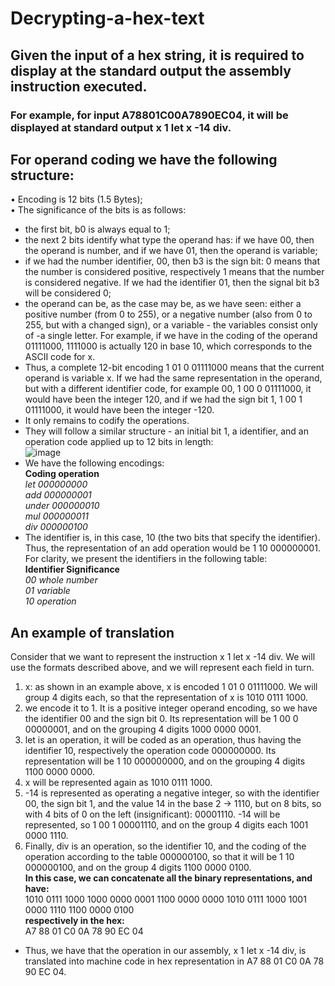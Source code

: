 # Decrypting-a-hex-text
## Given the input of a hex string, it is required to display at the standard output the assembly instruction executed. 
### For example, for input A78801C00A7890EC04, it will be displayed at standard output x 1 let x -14 div.
## For operand coding we have the following structure:   
• Encoding is 12 bits (1.5 Bytes);  
• The significance of the bits is as follows: 

- the first bit, b0 is always equal to 1;  
- the next 2 bits identify what type the operand has: if we have 00, then the operand is number, and if we have 01, then the operand is variable;  
- if we had the number identifier, 00, then b3 is the sign bit: 0 means that the number is considered positive, respectively 1 means that the number is considered negative.
If we had the identifier 01, then the signal bit b3 will be considered 0;  
- the operand can be, as the case may be, as we have seen: either a positive number (from 0 to 255), or a negative number (also from 0 to 255, but with a changed sign), or a variable - the variables consist only of -a single letter. For example, if we have in the coding of the operand 01111000, 1111000 is actually 120 in base 10, which corresponds to the ASCII code for x.
- Thus, a complete 12-bit encoding 1 01 0 01111000 means that the current operand is variable x. If we had the same representation in the operand, but with a different identifier code, for example 00, 1 00 0 01111000, it would have been the integer 120, and if we had the sign bit 1, 1 00 1 01111000, it would have been the integer -120.  
- It only remains to codify the operations.  
- They will follow a similar structure - an initial bit 1, a identifier, and an operation code applied up to 12 bits in length:  
![image](https://user-images.githubusercontent.com/95349158/148680104-392a433d-34a3-4808-b250-67f5c73a03dc.png)
- We have the following encodings:      
**Coding operation**  
_let 000000000  
add 000000001  
under 000000010  
mul 000000011  
div 000000100_  
- The identifier is, in this case, 10 (the two bits that specify the identifier). Thus, the representation of an add operation would be 1 10 000000001.
For clarity, we present the identifiers in the following table:  
**Identifier Significance**  
_00 whole number  
01 variable  
10 operation_  
## An example of translation
Consider that we want to represent the instruction x 1 let x -14 div.
We will use the formats described above, and we will represent each field in turn.
1. x: as shown in an example above, x is encoded 1 01 0 01111000. We will group 4 digits each, so that the representation of x is 1010 0111 1000.
2. we encode it to 1. It is a positive integer operand encoding, so we have the identifier 00 and the sign bit 0. Its representation will be 1 00 0 00000001, and on the grouping 4 digits 1000 0000 0001.
3. let is an operation, it will be coded as an operation, thus having the identifier 10, respectively the operation code 000000000. Its representation will be 1 10 000000000, and on the grouping 4
digits 1100 0000 0000.
4. x will be represented again as 1010 0111 1000.
5. -14 is represented as operating a negative integer, so with the identifier 00, the sign bit 1, and the value 14 in the base 2 → 1110, but on 8 bits, so with 4 bits of 0 on the left (insignificant): 00001110. -14 will be represented, so 1 00 1 00001110, and on the group 4 digits each 1001 0000 1110.  
6. Finally, div is an operation, so the identifier 10, and the coding of the operation according to the table 000000100, so that it will be 1 10 000000100, and on the group 4 digits 1100 0000 0100.  
**In this case, we can concatenate all the binary representations, and have:**     
1010 0111 1000 1000 0000 0001 1100 0000 0000 1010 0111 1000 1001 0000 1110 1100 0000 0100  
**respectively in the hex:**  
A7 88 01 C0 0A 78 90 EC 04  
- Thus, we have that the operation in our assembly, x 1 let x -14 div, is translated into machine code in hex representation in A7 88 01 C0 0A 78 90 EC 04.
